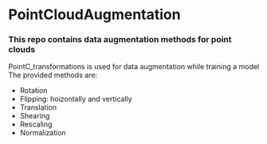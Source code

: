 # PointCloudAugmentation
### This repo contains data augmentation methods for point clouds
PointC_transformations is used for data augmentation while training a model
The provided methods are:
- Rotation
- Flipping: hoizontally and vertically
- Translation
- Shearing
- Rescaling
- Normalization
